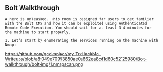 ## Bolt Walkthrough

`A hero is unleashed.
This room is designed for users to get familiar with the Bolt CMS and how it can be exploited using Authenticated Remote Code Execution. You should wait for at least 3-4 minutes for the machine to start properly.`

``1. Let’s start by enumerating the services running on the machine with Nmap:``

https://github.com/geeksniper/my-TryHackMe-Writeups/blob/a8f049e70953850ae0a662ea8cd1d60c52125980/Bolt-walkthrough/bolt-img/1.nmapscan.png


